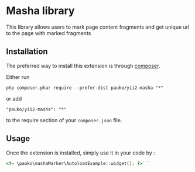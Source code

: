 Masha library
=============
This library allows users to mark page content fragments and get unique url to the page with marked fragments

Installation
------------

The preferred way to install this extension is through [composer](http://getcomposer.org/download/).

Either run

```
php composer.phar require --prefer-dist pauko/yii2-masha "*"
```

or add

```
"pauko/yii2-masha": "*"
```

to the require section of your `composer.json` file.


Usage
-----

Once the extension is installed, simply use it in your code by  :

```php
<?= \pauko\mashaMarker\AutoloadExample::widget(); ?>```